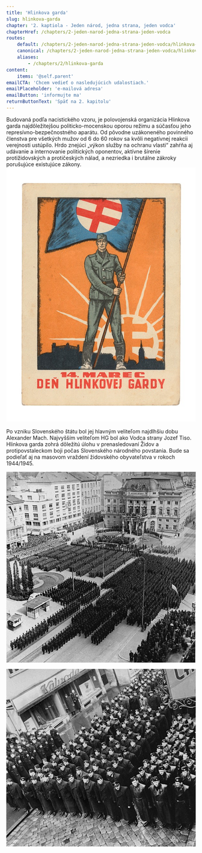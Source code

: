 ```yaml
---
title: 'Hlinkova garda'
slug: hlinkova-garda
chapter: '2. kaptiola - Jeden národ, jedna strana, jeden vodca'
chapterHref: /chapters/2-jeden-narod-jedna-strana-jeden-vodca
routes:
    default: /chapters/2-jeden-narod-jedna-strana-jeden-vodca/hlinkova-garda
    canonical: /chapters/2-jeden-narod-jedna-strana-jeden-vodca/hlinkova-garda
    aliases:
        - /chapters/2/hlinkova-garda
content:
    items: '@self.parent'
emailCTA: 'Chcem vedieť o nasledujúcich udalostiach.'
emailPlaceholder: 'e-mailová adresa'
emailButton: 'informujte ma'
returnButtonText: 'Späť na 2. kapitolu'
---
```


Budovaná podľa nacistického vzoru, je polovojenská organizácia Hlinkova garda najdôležitejšou politicko-mocenskou oporou režimu a súčasťou jeho represívno-bezpečnostného aparátu. Od pôvodne uzákoneného povinného členstva pre všetkých mužov od 6 do 60 rokov sa kvôli negatívnej reakcii verejnosti ustúpilo. Hrdo znejúci „výkon služby na ochranu vlasti“ zahŕňa aj udávanie a internovanie politických oponentov, aktívne šírenie protižidovských a protičeských nálad, a nezriedka i brutálne zákroky porušujúce existujúce zákony. 
[![Andrej Kováčik - 14. marec. Deň Hlinkovej gardy, 1935 – 1939, Slovenské národné múzeum - Historické múzeum, Bratislava](SVK_TMP.151.jpeg "Andrej Kováčik - 14. marec. Deň Hlinkovej gardy")](http://www.webumenia.sk/dielo/SVK:TMP.151?collection=83)

Po vzniku Slovenského štátu bol jej hlavným veliteľom najdlhšiu dobu Alexander Mach. Najvyšším veliteľom HG bol ako Vodca strany Jozef Tiso. Hlinkova garda zohrá dôležitú úlohu v prenasledovaní Židov a protipovstaleckom boji počas Slovenského národného povstania. Bude sa podieľať aj na masovom vraždení židovského obyvateľstva v rokoch 1944/1945.  

[![Ladislav Roller , Jozef Teslík - Oslavy štátneho sviatku v Bratislave. Na námestí sú zoradení členovia Hlinkovej gardy a slovenskej armády, 14. 3. 1941, Slovenský národný archív, Bratislava – fond STK](SVK_TMP.152.jpeg "Ladislav Roller , Jozef Teslík - Oslavy štátneho sviatku v Bratislave. Na námestí sú zoradení členovia Hlinkovej gardy a slovenskej armády")](http://www.webumenia.sk/dielo/SVK:TMP.152?collection=83)

[![Neznámy autor - Odhalenie pamätnej tabule gardistovi Antonovi Kopalovi v Bratislave, 10. 3.1941., Slovenský národný archív, Bratislava – fond STK](SVK_TMP.150.jpeg "Neznámy autor - Odhalenie pamätnej tabule gardistovi Antonovi Kopalovi v Bratislave")](http://www.webumenia.sk/dielo/SVK:TMP.150?collection=83)